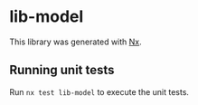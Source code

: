 # lib-model

This library was generated with [Nx](https://nx.dev).

## Running unit tests

Run `nx test lib-model` to execute the unit tests.

